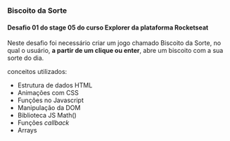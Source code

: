 ### Biscoito da Sorte

#### Desafio 01 do stage 05 do curso Explorer da plataforma Rocketseat

Neste desafio foi necessário criar um jogo chamado Biscoito da Sorte, no qual o usuário, **a partir de um clique ou enter**, abre um biscoito com a sua sorte do dia.

conceitos utilizados:

- Estrutura de dados HTML
- Animações com CSS
- Funções no Javascript
- Manipulação da DOM
- Biblioteca JS Math()
- Funções *callback*
- Arrays

